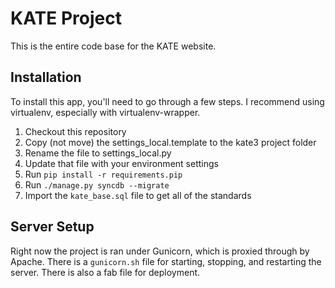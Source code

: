 # KATE Project

This is the entire code base for the KATE website. 

## Installation

To install this app, you'll need to go through a few steps.
I recommend using virtualenv, especially with virtualenv-wrapper.

1. Checkout this repository
2. Copy (not move) the settings_local.template to the kate3 project folder
3. Rename the file to settings_local.py
4. Update that file with your environment settings
5. Run `pip install -r requirements.pip`
6. Run `./manage.py syncdb --migrate`
7. Import the `kate_base.sql` file to get all of the standards

## Server Setup

Right now the project is ran under Gunicorn, which is proxied through
by Apache. There is a `gunicorn.sh` file for starting, stopping,
and restarting the server. There is also a fab file for deployment.